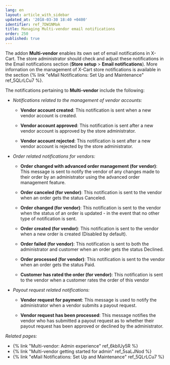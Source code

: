 ```yaml
---
lang: en
layout: article_with_sidebar
updated_at: '2018-03-30 18:40 +0400'
identifier: ref_7DW1NMak
title: Managing Multi-vendor email notifications
order: 250
published: true
---
```

The addon **Multi-vendor** enables its own set of email notifications in X-Cart. The store administrator should check and adjust these notifications in the Email notifications section (**Store setup** > **Email notifications**). More infornation on the management of X-Cart store notifications is available in the section {% link "eMail Notifications: Set Up and Maintenance" ref_5QLrLCu7 %}.

The notifications pertaining to **Multi-vendor** include the following:


* _Notifications related to the management of vendor accounts:_

     * **Vendor account created**: This notification is sent when a new vendor account is created.
   
     * **Vendor account approved**: This notification is sent after a new vendor account is approved by the store administrator.
    
     * **Vendor account rejected**: This notification is sent after a new vendor account is rejected by the store administrator.


* _Order related notifications for vendors:_

    * **Order changed with advanced order management (for vendor)**: This message is sent to notify the vendor of any changes made to their order by an administrator using the advanced order management feature.
   
    * **Order canceled (for vendor)**: This notification is sent to the vendor when an order gets the status Canceled.
   
    * **Order changed (for vendor)**: This notification is sent to the vendor when the status of an order is updated - in the event that no other type of notification is sent.
   
    * **Order created (for vendor)**: This notification is sent to the vendor when a new order is created (Disabled by default).
   
    * **Order failed (for vendor)**: This notification is sent to both the administrator and customer when an order gets the status Declined.
   
    * **Order processed (for vendor)**: This notification is sent to the vendor when an order gets the status Paid.
   
    * **Customer has rated the order (for vendor)**: This notification is sent to the vendor when a customer rates the order of this vendor


* _Payout request related notifications:_

    * **Vendor request for payment**: This message is used to notify the administrator when a vendor submits a payout request.
   
    * **Vendor request has been processed**: This message notifies the vendor who has submitted a payout request as to whether their payout request has been approved or declined by the administrator.



_Related pages:_
   
   * {% link "Multi-vendor: Admin experience" ref_6kbIUy5R %}
   *  {% link "Multi-vendor getting started for admin" ref_5saLJNod %}
   * {% link "eMail Notifications: Set Up and Maintenance" ref_5QLrLCu7 %}
